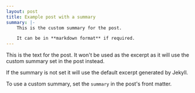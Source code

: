 ```yaml
---
layout: post
title: Example post with a summary
summary: |-
    This is the custom summary for the post.

    It can be in **markdown format** if required.
---
```


This is the text for the post. It won't be used as the excerpt as it will use the custom summary set in the post instead. 

If the summary is not set it will use the default excerpt generated by Jekyll.

To use a custom summary, set the `summary` in the post's front matter. 